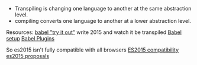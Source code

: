 - Transpiling is changing one language to another at the same abstraction level.
- compiling converts one language to another at a lower abstraction level.

Resources:
[babel "try it out"](http://babeljs.io/)
  write 2015 and watch it be transpiled
[Babel setup](http://babeljs.io/docs/setup/)
[Babel Plugins](http://babeljs.io/docs/plugins/)

So es2015 isn't fully compatible with all browsers
[ES2015 compatibility](https://kangax.github.io/compat-table/es6/)
[es2015 proposals](https://github.com/tc39/ecma262#current-proposals)

